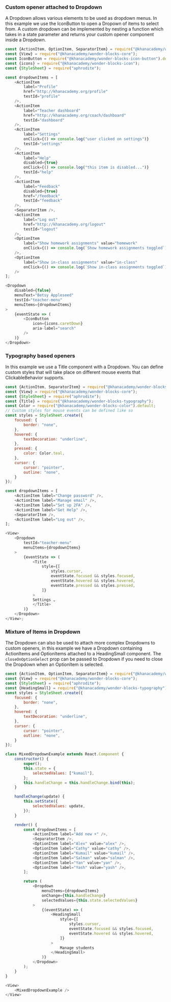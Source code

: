 
### Custom opener attached to Dropdown

A Dropdown allows various elements to be used as dropdown menus. In this example we use the IconButton to open a Dropown of items to select from. A custom dropdown can be implemented by nesting a function which takes in a state parameter and returns your custom opener component inside a Dropdown.

```js
const {ActionItem, OptionItem, SeparatorItem} = require("@khanacademy/wonder-blocks-dropdown");
const {View} = require("@khanacademy/wonder-blocks-core");
const IconButton = require("@khanacademy/wonder-blocks-icon-button").default;
const {icons} = require("@khanacademy/wonder-blocks-icon");
const {StyleSheet} = require("aphrodite");

const dropdownItems = [
    <ActionItem
        label="Profile"
        href="http://khanacademy.org/profile"
        testId="profile"
    />,
    <ActionItem
        label="Teacher dashboard"
        href="http://khanacademy.org/coach/dashboard"
        testId="dashboard"
    />,
    <ActionItem
        label="Settings"
        onClick={() => console.log("user clicked on settings")}
        testId="settings"
    />,
    <ActionItem
        label="Help"
        disabled={true}
        onClick={() => console.log("this item is disabled...")}
        testId="help"
    />,
    <ActionItem
        label="Feedback"
        disabled={true}
        href="/feedback"
        testId="feedback"
    />,
    <SeparatorItem />,
    <ActionItem
        label="Log out"
        href="http://khanacademy.org/logout"
        testId="logout"
    />,
    <OptionItem
        label="Show homework assignments" value="homework"
        onClick={() => console.log(`Show homework assignments toggled`)}
    />,
    <OptionItem
        label="Show in-class assignments" value="in-class"
        onClick={() => console.log(`Show in-class assignments toggled`)}
    />
];

<Dropdown
    disabled={false}
    menuText="Betsy Appleseed"
    testId="teacher-menu"
    menuItems={dropdownItems}
>
    {eventState => (
        <IconButton
            icon={icons.caretDown}
            aria-label="search"
        />
    )}
</Dropdown>
```
### Typography based openers

In this example we use a Title component with a Dropdown. You can define custom styles that will take place on different mouse events that ClickableBehavior supports.

```js
const {ActionItem, SeparatorItem} = require("@khanacademy/wonder-blocks-dropdown");
const {View} = require("@khanacademy/wonder-blocks-core");
const {StyleSheet} = require("aphrodite");
const {Title} = require("@khanacademy/wonder-blocks-typography");
const Color = require("@khanacademy/wonder-blocks-color").default;
// Custom styles for mouse events can be defined like so
const styles = StyleSheet.create({
    focused: {
        border: "none",
    },
    hovered: {
        textDecoration: "underline",
    },
    pressed: {
        color: Color.teal,
    },
    cursor: {
        cursor: "pointer",
        outline: "none",
    }
});

const dropdownItems = [
    <ActionItem label="Change password" />,
    <ActionItem label="Manage email" />,
    <ActionItem label="Set up 2FA" />,
    <ActionItem label="Get Help" />,
    <SeparatorItem />,
    <ActionItem label="Log out" />,
];

<View>
    <Dropdown
        testId="teacher-menu"
        menuItems={dropdownItems}
    >
        {eventState => (
            <Title
                style={[
                    styles.cursor,
                    eventState.focused && styles.focused,
                    eventState.hovered && styles.hovered,
                    eventState.pressed && styles.pressed,
                ]}
            >
            Settings ⌄
            </Title>
        )}
    </Dropdown>
</View>;
```

### Mixture of Items in Dropdown

The Dropdown can also be used to attach more complex Dropdowns to custom openers, in this example we have a Dropdown containing ActionItems and OptionItems attached to a HeadingSmall component. The `closeOnOptionSelect` prop can be passed to Dropdown if you need to close the Dropdown when an OptionItem is selected.

```js
const {ActionItem, OptionItem, SeparatorItem} = require("@khanacademy/wonder-blocks-dropdown");
const {View} = require("@khanacademy/wonder-blocks-core");
const {StyleSheet} = require("aphrodite");
const {HeadingSmall} = require("@khanacademy/wonder-blocks-typography");
const styles = StyleSheet.create({
    focused: {
        border: "none",
    },
    hovered: {
        textDecoration: "underline",
    },
    cursor: {
        cursor: "pointer",
        outline: "none",
    }
});

class MixedDropdownExample extends React.Component {
    constructor() {
        super();
        this.state = {
            selectedValues: ["kumail"],
        };
        this.handleChange = this.handleChange.bind(this);
    }

    handleChange(update) {
        this.setState({
            selectedValues: update,
        });
    }

    render() {
        const dropdownItems = [
            <ActionItem label="Add new +" />,
            <SeparatorItem />,
            <OptionItem label="Alex" value="alex" />,
            <OptionItem label="Cathy" value="cathy" />,
            <OptionItem label="Kumail" value="kumail" />,
            <OptionItem label="Salman" value="salman" />,
            <OptionItem label="Yan" value="yan" />,
            <OptionItem label="Yash" value="yash" />,
        ];

        return (
            <Dropdown
                menuItems={dropdownItems}
                onChange={this.handleChange}
                selectedValues={this.state.selectedValues}
            >
                {(eventState) => (
                    <HeadingSmall
                        style={[
                            styles.cursor,
                            eventState.focused && styles.focused,
                            eventState.hovered && styles.hovered,
                        ]}
                    >
                        Manage students
                    </HeadingSmall>
                )}
            </Dropdown>
        );
    }
}

<View>
    <MixedDropdownExample />
</View>
```

